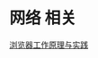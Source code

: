 # 网络 相关

[浏览器工作原理与实践](https://blog.poetries.top/browser-working-principle/guide/part1/lesson01.html)
